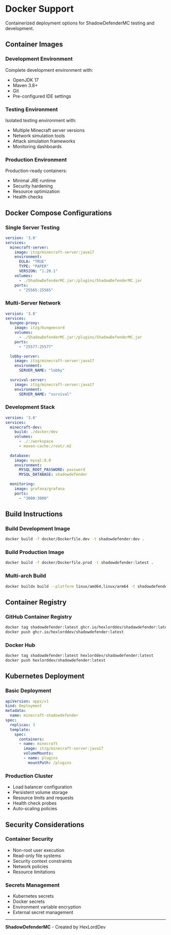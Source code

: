 # Docker Support

Containerized deployment options for ShadowDefenderMC testing and development.

## Container Images

### Development Environment
Complete development environment with:
- OpenJDK 17
- Maven 3.8+
- Git
- Pre-configured IDE settings

### Testing Environment
Isolated testing environment with:
- Multiple Minecraft server versions
- Network simulation tools
- Attack simulation frameworks
- Monitoring dashboards

### Production Environment
Production-ready containers:
- Minimal JRE runtime
- Security hardening
- Resource optimization
- Health checks

## Docker Compose Configurations

### Single Server Testing
```yaml
version: '3.8'
services:
  minecraft-server:
    image: itzg/minecraft-server:java17
    environment:
      EULA: "TRUE"
      TYPE: "PAPER"
      VERSION: "1.20.1"
    volumes:
      - ./ShadowDefenderMC.jar:/plugins/ShadowDefenderMC.jar
    ports:
      - "25565:25565"
```

### Multi-Server Network
```yaml
version: '3.8'
services:
  bungee-proxy:
    image: itzg/bungeecord
    volumes:
      - ./ShadowDefenderMC.jar:/plugins/ShadowDefenderMC.jar
    ports:
      - "25577:25577"
  
  lobby-server:
    image: itzg/minecraft-server:java17
    environment:
      SERVER_NAME: "lobby"
  
  survival-server:
    image: itzg/minecraft-server:java17
    environment:
      SERVER_NAME: "survival"
```

### Development Stack
```yaml
version: '3.8'
services:
  minecraft-dev:
    build: ./docker/dev
    volumes:
      - ./:/workspace
      - maven-cache:/root/.m2
    
  database:
    image: mysql:8.0
    environment:
      MYSQL_ROOT_PASSWORD: password
      MYSQL_DATABASE: shadowdefender
  
  monitoring:
    image: grafana/grafana
    ports:
      - "3000:3000"
```

## Build Instructions

### Build Development Image
```bash
docker build -f docker/Dockerfile.dev -t shadowdefender:dev .
```

### Build Production Image
```bash
docker build -f docker/Dockerfile.prod -t shadowdefender:latest .
```

### Multi-arch Build
```bash
docker buildx build --platform linux/amd64,linux/arm64 -t shadowdefender:multiarch .
```

## Container Registry

### GitHub Container Registry
```bash
docker tag shadowdefender:latest ghcr.io/hexlorddev/shadowdefender:latest
docker push ghcr.io/hexlorddev/shadowdefender:latest
```

### Docker Hub
```bash
docker tag shadowdefender:latest hexlorddev/shadowdefender:latest
docker push hexlorddev/shadowdefender:latest
```

## Kubernetes Deployment

### Basic Deployment
```yaml
apiVersion: apps/v1
kind: Deployment
metadata:
  name: minecraft-shadowdefender
spec:
  replicas: 3
  template:
    spec:
      containers:
      - name: minecraft
        image: itzg/minecraft-server:java17
        volumeMounts:
        - name: plugins
          mountPath: /plugins
```

### Production Cluster
- Load balancer configuration
- Persistent volume storage
- Resource limits and requests
- Health check probes
- Auto-scaling policies

## Security Considerations

### Container Security
- Non-root user execution
- Read-only file systems
- Security context constraints
- Network policies
- Resource limitations

### Secrets Management
- Kubernetes secrets
- Docker secrets
- Environment variable encryption
- External secret management

---
**ShadowDefenderMC** - Created by HexLordDev